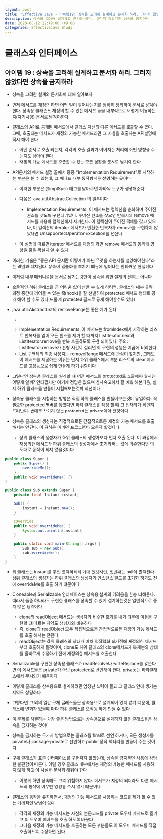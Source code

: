 ```yaml
---
layout: post
title: "Effective Java - 아이템19: 상속을 고려해 설계하고 문서화 하라. 그러지 않았다면 상속을 금지하라"
description: 상속을 고려해 설계하고 문서화 하라. 그러지 않았다면 상속을 금지하라
date: 2020-08-12 22:49:00 +09:00
categories: EffectiveJava Study
---
```



# 클래스와 인터페이스

## 아이템 19 : 상속을 고려해 설계하고 문서화 하라. 그러지 않았다면 상속을 금지하라

- 상속을 고려한 설계와 문서화에 대해 알아보자
- 먼저 메서드를 재정의 하면 어떤 일이 일어나는지를 정확히 정리하여 문서로 남겨야 한다. 상속용 클래슨느 재정의 할 수 있는 메서드 들을 내부적으로 어떻게 이용하는지(자기사용) 문서로 남겨야한다
- 클래스의 API로 공개된 메서드에서 클래스 자신의 다른 메서드를 호출할 수 있다. 그때, 호출되는 메서드가 재정의 가능한 메서드라면 그 사실을 호출하는 API설명에 적시 해야 한다
    * 어떤 순서로 호출 되는지, 각각의 호출 결과가 이어지는 처리에 어떤 영향을 주는지도 담아야 한다
    * 재정의 가능 메서드를 호출할 수 있는 모든 상황을 문서로 남겨야 한다

- API문서의 메서드 설명 끝에서 종종 "Implementation Requirement"로 시작하는 부분을 볼 수 있는데, 그 메서드 내부 동작방식을 설명하는 곳이다
    * 이러한 부분은 @implSpec 태그를 달아주면 자바독 도구가 생성해준다
    * 다음은 java.util.AbstractCollection 의 일부이다
        + Implementation Requirements: 이 메서드는 컬렉션을 순회하며 주어진 원소를 찾도록 구현되어있다. 주어진 원소를 찾으면 반복자의 remove 메서드를 사용해 컬렉션에서 제거한다.
        이 컬렉션이 주어진 객체를 갖고 있으나, 이 컬렉션의 iterator 메서드가 반환한 반복자가 remove를 구현하지 않았다면 UnsupportedOperationException을 던진다
    
    * 이 설명에 따르면 iterator 메서드를 재정의 하면 remove 메서드의 동작에 영향을 줌을 확실히 알 수 있다

- 이러한 기술은 "좋은 API 문서란 어떻게가 아닌 무엇을 하는지를 설명해야한다"라는 격언과 대치된다. 상속이 캡슐화를 해치기 떄문에 일어나는 안타까운 현실이다
- 이처럼 내부 매커니즘을 문서로 남기는것만이 상속을 위한 설계의 전부는 아니다
- 효율적인 하위 클래스를 큰 어려움 없이 만들 수 있게 하려면, 클래스의 내부 동작 과정 중간에 끼어들 수 있는 훅(hook)을 잘 선벌하여 protected 메서드 형태로 공개 해야 할 수도 있다(드물게 protected 필드로 공개 해야할수도 있다)
- java.util.AbstractList의 removeRange는 좋은 예가 된다
    * ~~~ 이 리스트 혹은 이 리스트의 부분 리스트에 정의된 clear연산이 이 메서드를 호출한다
    * Implementation Requirements: 이 메서드는 fromIndex에서 시작하는 리스트 반복자를 얻어 모든 원소를 제거 할 때까지 ListIterator.next와 ListIterator.remove를 반복 호출하도록 구현 되어있다.
    주의: ListIterator.remove가 선형 시간이 걸리면 이 구현의 성능은 제곱에 비례한다
    * List 구현체의 최종 사용자는 removeRange 메서드에 관심이 없지만, 그래도 이 메서드를 제공하는 이유는 단지 하위 클래스에서 부분 리스트의 clear 메서드를 고성능으로 쉽게 만들게 하기 위함이다

- 그렇다면 상속용 클래스를 설계할 떄 어떤 메서드를 protected로 노출해야 할지는 어떻게 알까? 안타깝지만 여기에 정답은 없으며 심사숙고해서 잘 예측 해본다음, 실제 하위 클래스륾 만들어 시험해보는것이 최선이다
- 상속용 클래스를 시험하는 방법은 직접 하위 클래스를 만들어보는것이 유일하다. 꼭 필요한 protected 멤버를 놓쳤다면 하위 클래스를 작성 할 떄 그 빈자리가 확연히 드러난다. 반대로 쓰이지 않는 protected는 private여야 할것이다
- 상속용 클래스의 생성자는 직접적으로든 간접적으로든 재정의 가능 메서드를 호출해서는 안된다. 이 규칙을 어기면 프로그램이 오동작 할것이다
    * 상위 클래스의 생성자가 하위 클래스의 생성자보다 먼저 호출 된다. 이 과정에서 재정의한 메서드가 하위 클래스의 생성자에서 초기화하는 값에 의존한다면 의도대로 동작이 되지 않을것이다

```java
public class Super {
    public Super() {
        overrideMe();
    }
    public void overrideMe() {}
}

public class Sub extends Super {
    private final Instant instant;

    Sub() {
        instant = Instant.now();
    }

    @Override
    public void overrideMe() {
        System.out.println(instant);
    }

    public static void main(String[] args) {
        Sub sub = new Sub();
        sub.overrideMe();
    }
}
```

- 위 클래스는 instant를 두번 출력하리라 기대 했겟지만, 첫번째는 null이 출력된다. 상위 클래스의 생성자는 하위 클래스의 생성자가 인스턴스 필드를 초기화 하기도 전에 overrideMe를 호출 하기 떄문이다
- Cloneable과 Serializable 인터페이스는 상속용 설계의 어려움을 한층 더해준다. 따라서 둘중 하나라도 구현한 클래스를 상속할 수 있게 설계하는것은 일반적으로 좋지 않은 생각이다
    * clone와 readObject 메서드는 생성자와 비슷한 효과를 내기 떄문에 이들을 구현할 떄 따르는 제약도 생성자와 비슷하다
    * 즉, clone과 readObject 모두 직접적으로든 간접적으로든 재정의 가능 메서드를 호출 해서는 안된다
    * readObject는 하위 클래스의 상태가 미처 역직렬화 되기전에 재정의한 메서드 부터 호출하게 될것이며, clone도 하위 클래스의 clone메서드가 복제본의 상태를 올바르게 수정하기 전에 재정의한 메서드를 호출한다

- Serializable을 구현한 상속용 클래스가 readResolve나 wirteReplace를 갖는다면 이 메서드들은 private가 아닌 protected로 선언해야 한다. private는 하위클래스에서 무시되기 떄문이다
- 이렇게 클래스를 상속용으로 설계하려면 엄청난 노력이 들고 그 클래스 안에 생기는 제약도 상당하다
- 그렇다면 그 외의 일반 구체 글래스들은 상속용으로 설계되어 있지 않기 떄문에, 클래스에 변화가 있을때 마다 하위 클래스를 오작동 하게 만들 수 있다
- 이 문제를 해결하는 가장 좋은 방법으로는 상속용으로 설계하지 않은 클래스들은 상속을 금지하는 것이다
- 상속을 금지하는 두가지 방법으로는 클래스를 final로 선언 하거나, 모든 생성자를 private나 package-private로 선언하고 public 정적 팩터리를 만들어 주는 것이다
- 구체 클래스가 표준 인터페이스를 구현하지 않았는데, 상속을 금지하면 사용에 상당한 불편함이 따른다. 이럴 경우 클래스 내부에서는 제정의 가능한 메서드를 사용하지 않게 하고 이 사실을 문서화 해둬야 한다
    * 이렇게 하면 상속해도 그리 위험하지 않다. 메서드가 재정의 되더라도 다른 메서드의 동작에 아무런 영향을 주지 않기 떄문이다

- 클래스의 동작을 유지하면서, 재정의 가능 메서드를 사용하는 코드를 제거 할 수 있는 기계적인 방법이 있다
    * 각각의 재정의 가능 메서드는 자신의 본문코드를 private 도우미 메서드로 옮기고 이 도우미 메서드를 호출 하도록 바꾼다
    * 그다음 재정의 가능 메서드를 호출하는 모든 부분들도 이 도우미 메서드를 직접 호출하도록 수정하면 된다
